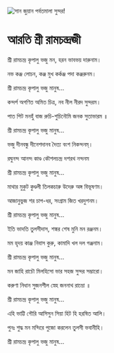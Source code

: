 ![সান জুয়ান পর্বতমালা সুন্দর!](lib/assets/images/artis/img.png "সান জুয়ান পর্বতমালা")

# আরতি শ্রী রামচন্দ্রজী

শ্রী রামচন্দ্র কৃপালু ভজু মন, হরন ভাবভয় দারুনাম।

নভ কঞ্জ লোচন, কঞ্জ মুখ কর্কঞ্জ পদা কঞ্জরুনম।

শ্রী রামচন্দ্র কৃপালু ভজু মানুষ...

কন্দর্প অগণিত অমিত চিত্র, নব নীল নীরদ সুন্দরম।

পাত পিট মনহুঁ বাজ রুচি-শুচিনৌমি জনক সুতাভারম ॥

শ্রী রামচন্দ্র কৃপালু ভজু মানুষ...

ভজু দীনবন্ধু দীনেশদানব দৈত্য বংশ নিকন্দনম্।

রঘুনন্দ আনন্দ কাণ্ড কৌশলচন্দ্র দশরথ নন্দনম

শ্রী রামচন্দ্র কৃপালু ভজু মানুষ...

মাথার মুকুট কুণ্ডলী তিলকচারু উদেরু অঙ্গ বিভূষণম।

আজানুভুজ শর চাপ-ধর, সংগ্রাম জিত খরদুশনম।

শ্রী রামচন্দ্র কৃপালু ভজু মানুষ...

ইতি ভাদতি তুলসীদাস, শঙ্কর শেষ মুনি মন রঞ্জনম।

মম হৃদয় কাঞ্জ নিবাস কুরু, কামাদি খল দল গঞ্জনাম।

শ্রী রামচন্দ্র কৃপালু ভজু মানুষ...

মন জাহি রাচৌ মিলহিসো ভার সহজ সুন্দর সম্ভারো।

করুণা নিধান সুজনশীল স্নেহ জননাথ রাভ্রো ॥

শ্রী রামচন্দ্র কৃপালু ভজু মানুষ...

এহি ভাট্টি গৌরি আসিসুন সিয়া হিট হি হরষিত আলি।

পুনঃ শুদ্ধ মন মন্দিরে পুজো করলেন তুলসী ভবানীহি।

শ্রী রামচন্দ্র কৃপালু ভজু মানুষ...